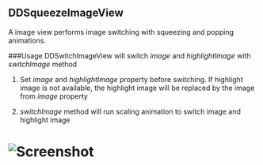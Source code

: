 DDSqueezeImageView
------------------

A image view performs image switching with squeezing and popping animations.

###Usage
DDSwitchImageView will switch *image* and *highlightImage* with *switchImage* method
 
 1. Set *image* and *highlightImage* property before switching. If highlight image is not available, the highlight image will be replaced by the image from *image* property
 
 2. *switchImage* method will run scaling animation to switch image and highlight image
# ![Screenshot](https://raw.github.com/derekli66/DDSqueezeImageView/master/SqueezeAndPop.gif)
